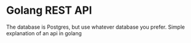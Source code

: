 # Golang REST API

The database is Postgres, but use whatever database you prefer.
Simple explanation of an api in golang